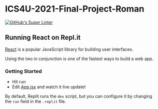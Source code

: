 # ICS4U-2021-Final-Project-Roman

[![GitHub's Super Linter](https://github.com/Mr-Coxall/ICS4U-2021-Final-Project-Roman/workflows/GitHub's%20Super%20Linter/badge.svg)](https://github.com/Mr-Coxall/ICS4U-2021-Final-Project-Roman/actions)

## Running React on Repl.it

[React](https://reactjs.org/) is a popular JavaScript library for building user interfaces.

Using the two in conjunction is one of the fastest ways to build a web app.

### Getting Started
- Hit run
- Edit [App.jsx](#src/App.jsx) and watch it live update!

By default, Replit runs the `dev` script, but you can configure it by changing the `run` field in the `.replit` file.
